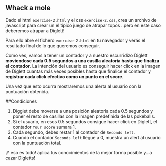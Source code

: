 ## Whack a mole

Dado el html `exercise-2.html` y el css `exercise-2.css`, crea un archivo de javascript para crear un el típico juego de atrapar topos ..pero en este caso deberemos atrapar a Diglett!

Para ello abre el fichero `exercise-2.html` en tu navegador y verás el resultado final de lo que queremos conseguir.

Como ves, vamos a tener un contador y a nuestro escurridizo Diglett **moviendose cada 0.5 segundos a una casilla aleatoria hasta que finaliza el contador**. La intención del usuario es conseguir hacer click en la imagen de Diglett cuantas más veces posibles hasta que finalice el contador y **registrar cada click efectivo como un punto en el score**.

Una vez que esto ocurra mostraremos una alerta al usuario con la puntuación obtenida.

##Condiciones

1. Digglet debe moverse a una posición aleatoria cada 0.5 segundos y poner el resto de casillas con la imagen predefinida de las pokeballs.
2. Si el usuario, en esos 0.5 segundos consigue hacer click en Diglett, el contador `Your score` sumara 1.
3. Cada segundo, debes restar 1 al contador de `Seconds left`.
4. Cuando el contador `Seconds left` llegue a 0, muestra un alert al usuario con la puntuación total.

¡Y eso es todo! aplica tus conocimientos de la mejor forma posible y...a cazar Digletts!
